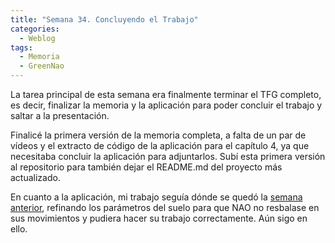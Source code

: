 ```yaml
---
title: "Semana 34. Concluyendo el Trabajo"
categories:
  - Weblog
tags:
  - Memoria
  - GreenNao
---
```


La tarea principal de esta semana era finalmente terminar el TFG completo, es decir, finalizar la memoria y la aplicación para poder concluir el trabajo y saltar a la presentación.

Finalicé la primera versión de la memoria completa, a falta de un par de vídeos y el extracto de código de la aplicación para el capítulo 4, ya que necesitaba concluir la aplicación para adjuntarlos. Subí esta primera versión al repositorio para también dejar el README.md del proyecto más actualizado.

En cuanto a la aplicación, mi trabajo seguía dónde se quedó la [semana anterior](https://roboticslaburjc.github.io/2024-tfg-eva-fernandez/weblog/Semana-33/), refinando los parámetros del suelo para que NAO no resbalase en sus movimientos y pudiera hacer su trabajo correctamente. Aún sigo en ello.